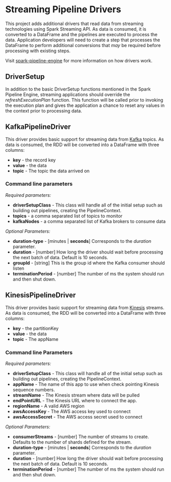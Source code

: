 # Streaming Pipeline Drivers
This project adds additional drivers that read data from streaming technologies using Spark Streaming API. As data is 
consumed, it is converted to a DataFrame and the pipelines are executed to process the data. Application developers
will need to create a step that processes the DataFrame to perform additional conversions that *may* be required before
processing with existing steps.

Visit [spark-pipeline-engine](../spark-pipeline-engine/readme.md) for more information on how drivers work.

## DriverSetup
In addition to the basic DriverSetup functions mentioned in the Spark Pipeline Engine, streaming applications should
override the *refreshExecutionPlan* function. This function will be called prior to invoking the execution plan and 
gives the application a chance to reset any values in the context prior to processing data.

## KafkaPipelineDriver
This driver provides basic support for streaming data from [Kafka](http://kafka.apache.org/) topics. As data is consumed,
the RDD will be converted into a DataFrame with three columns:

* **key** - the record key
* **value** - the data
* **topic** - The topic the data arrived on

### Command line parameters
*Required parameters:*
* **driverSetupClass** - This class will handle all of the initial setup such as building out pipelines, creating the PipelineContext.
* **topics** - a comma separated list of topics to monitor
* **kafkaNodes** - a comma separated list of Kafka brokers to consume data

*Optional Parameters:*
* **duration-type** - [minutes | **seconds**] Corresponds to the *duration* parameter.
* **duration** - [number] How long the driver should wait before processing the next batch of data. Default is 10 seconds.
* **groupId** - [string] This is the group id where the Kafka consumer should listen
* **terminationPeriod** - [number] The number of ms the system should run and then shut down.

## KinesisPipelineDriver
This driver provides basic support for streaming data from [Kinesis](https://aws.amazon.com/kinesis/) streams. As data
is consumed, the RDD will be converted into a DataFrame with three columns:

* **key** - the partitionKey
* **value** - the data
* **topic** - The appName

### Command line Parameters
*Required parameters:*
* **driverSetupClass** - This class will handle all of the initial setup such as building out pipelines, creating the PipelineContext.
* **appName** - The name of this app to use when check pointing Kinesis sequence numbers.
* **streamName** - The Kinesis stream where data will be pulled
* **endPointURL** - The Kinesis URL where to connect the app.
* **regionName** - A valid AWS region
* **awsAccessKey** - The AWS access key used to connect
* **awsAccessSecret** - The AWS access secret used to connect

*Optional Parameters:*
* **consumerStreams** - [number] The number of streams to create. Defaults to the number of shards defined for the stream.
* **duration-type** - [minutes | **seconds**] Corresponds to the *duration* parameter.
* **duration** - [number] How long the driver should wait before processing the next batch of data. Default is 10 seconds.
* **terminationPeriod** - [number] The number of ms the system should run and then shut down.  
  